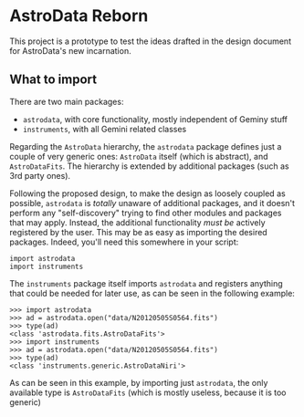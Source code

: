 AstroData Reborn
================

This project is a prototype to test the ideas drafted in the design document
for AstroData's new incarnation.

What to import
--------------

There are two main packages:

 - `astrodata`, with core functionality, mostly independent of Geminy stuff
 - `instruments`, with all Gemini related classes

Regarding the `AstroData` hierarchy, the `astrodata` package defines just a
couple of very generic ones: `AstroData` itself (which is abstract), and
`AstroDataFits`. The hierarchy is extended by additional packages (such as
3rd party ones).

Following the proposed design, to make the design as loosely coupled as
possible, `astrodata` is *totally* unaware of additional packages, and it
doesn't perform any "self-discovery" trying to find other modules and
packages that may apply. Instead, the additional functionality *must be*
actively registered by the user. This may be as easy as importing the
desired packages. Indeed, you'll need this somewhere in your script:

    import astrodata
    import instruments

The `instruments` package itself imports `astrodata` and registers
anything that could be needed for later use, as can be seen in the following
example:

    >>> import astrodata
    >>> ad = astrodata.open("data/N20120505S0564.fits")
    >>> type(ad)
    <class 'astrodata.fits.AstroDataFits'>
    >>> import instruments
    >>> ad = astrodata.open("data/N20120505S0564.fits")
    >>> type(ad)
    <class 'instruments.generic.AstroDataNiri'>

As can be seen in this example, by importing just `astrodata`, the only
available type is `AstroDataFits` (which is mostly useless, because it
is too generic)
